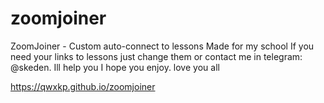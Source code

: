 # zoomjoiner
ZoomJoiner - Custom auto-connect to lessons Made for my school If you need your links to lessons just change them or contact me in telegram: @skeden. Ill help you
I hope you enjoy. love you all

https://qwxkp.github.io/zoomjoiner


